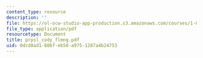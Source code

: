 ```yaml
---
content_type: resource
description: ''
file: https://ol-ocw-studio-app-production.s3.amazonaws.com/courses/1-054-mechanics-and-design-of-concrete-structures-spring-2004/0dcd8ad1886feb50a9751287a4b24753_prpsl_cody_flmng.pdf
file_type: application/pdf
resourcetype: Document
title: prpsl_cody_flmng.pdf
uid: 0dcd8ad1-886f-eb50-a975-1287a4b24753
---
```


